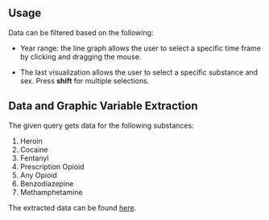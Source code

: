 ## Usage

Data can be filtered based on the following:
    
* Year range: the line graph allows the user to select a specific time frame by clicking and dragging the mouse.

* The last visualization allows the user to select a specific substance and sex. Press **shift** for multiple selections.

## Data and Graphic Variable Extraction

The given query gets data for the following substances:

1. Heroin
2. Cocaine
3. Fentanyl
4. Prescription Opioid
5. Any Opioid
6. Benzodiazepine
7. Methamphetamine

The extracted data can be found [here](assets/generated/visualization4/data.csv).